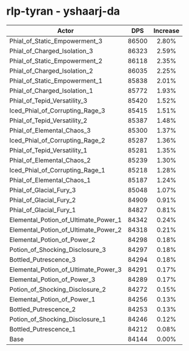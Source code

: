 # rlp-tyran - yshaarj-da
| Actor | DPS | Increase |
|---|:---:|:---:|
|Phial_of_Static_Empowerment_3|86500|2.80%|
|Phial_of_Charged_Isolation_3|86323|2.59%|
|Phial_of_Static_Empowerment_2|86118|2.35%|
|Phial_of_Charged_Isolation_2|86035|2.25%|
|Phial_of_Static_Empowerment_1|85838|2.01%|
|Phial_of_Charged_Isolation_1|85772|1.93%|
|Phial_of_Tepid_Versatility_3|85420|1.52%|
|Iced_Phial_of_Corrupting_Rage_3|85415|1.51%|
|Phial_of_Tepid_Versatility_2|85387|1.48%|
|Phial_of_Elemental_Chaos_3|85300|1.37%|
|Iced_Phial_of_Corrupting_Rage_2|85287|1.36%|
|Phial_of_Tepid_Versatility_1|85281|1.35%|
|Phial_of_Elemental_Chaos_2|85239|1.30%|
|Iced_Phial_of_Corrupting_Rage_1|85218|1.28%|
|Phial_of_Elemental_Chaos_1|85187|1.24%|
|Phial_of_Glacial_Fury_3|85048|1.07%|
|Phial_of_Glacial_Fury_2|84909|0.91%|
|Phial_of_Glacial_Fury_1|84827|0.81%|
|Elemental_Potion_of_Ultimate_Power_1|84342|0.24%|
|Elemental_Potion_of_Ultimate_Power_2|84318|0.21%|
|Elemental_Potion_of_Power_2|84298|0.18%|
|Potion_of_Shocking_Disclosure_3|84297|0.18%|
|Bottled_Putrescence_3|84294|0.18%|
|Elemental_Potion_of_Ultimate_Power_3|84291|0.17%|
|Elemental_Potion_of_Power_3|84289|0.17%|
|Potion_of_Shocking_Disclosure_2|84272|0.15%|
|Elemental_Potion_of_Power_1|84256|0.13%|
|Bottled_Putrescence_2|84253|0.13%|
|Potion_of_Shocking_Disclosure_1|84246|0.12%|
|Bottled_Putrescence_1|84212|0.08%|
|Base|84144|0.00%|
